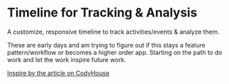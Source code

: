Timeline for Tracking & Analysis
=========

A customize, responsive timeline to track activities/events & analyze them.

These are early days and am trying to figure out if this stays a feature pattern/workflow or becomes a higher order app. Starting on the path to do work and let the work inspire future work.

[Inspire by the article on CodyHouse](http://codyhouse.co/gem/vertical-timeline/)
